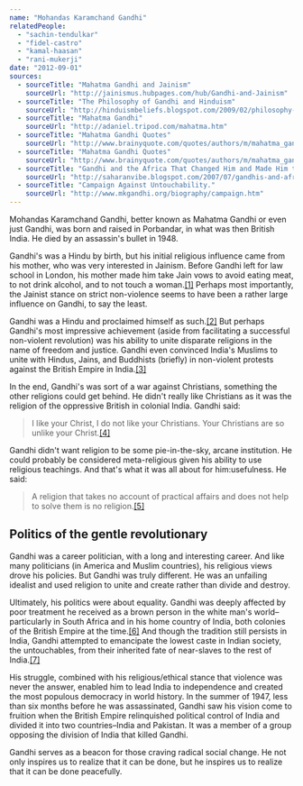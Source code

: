 ```yaml
---
name: "Mohandas Karamchand Gandhi"
relatedPeople:
  - "sachin-tendulkar"
  - "fidel-castro"
  - "kamal-haasan"
  - "rani-mukerji"
date: "2012-09-01"
sources:
  - sourceTitle: "Mahatma Gandhi and Jainism"
    sourceUrl: "http://jainismus.hubpages.com/hub/Gandhi-and-Jainism"
  - sourceTitle: "The Philosophy of Gandhi and Hinduism"
    sourceUrl: "http://hinduismbeliefs.blogspot.com/2009/02/philosophy-of-gandhi-and-hinduism.html"
  - sourceTitle: "Mahatma Gandhi"
    sourceUrl: "http://adaniel.tripod.com/mahatma.htm"
  - sourceTitle: "Mahatma Gandhi Quotes"
    sourceUrl: "http://www.brainyquote.com/quotes/authors/m/mahatma_gandhi.html"
  - sourceTitle: "Mahatma Gandhi Quotes"
    sourceUrl: "http://www.brainyquote.com/quotes/authors/m/mahatma_gandhi.html"
  - sourceTitle: "Gandhi and the Africa That Changed Him and Made Him the Man He Later Came to Be"
    sourceUrl: "http://saharanvibe.blogspot.com/2007/07/gandhis-and-africa-that-changed-him-and.html"
  - sourceTitle: "Campaign Against Untouchability."
    sourceUrl: "http://www.mkgandhi.org/biography/campaign.htm"
---
```


Mohandas Karamchand Gandhi, better known as Mahatma Gandhi or even just Gandhi, was born and raised in Porbandar, in what was then British India. He died by an assassin's bullet in 1948.

Gandhi's was a Hindu by birth, but his initial religious influence came from his mother, who was very interested in Jainism. Before Gandhi left for law school in London, his mother made him take Jain vows to avoid eating meat, to not drink alcohol, and to not touch a woman.<a class="source-citation" href="http://jainismus.hubpages.com/hub/Gandhi-and-Jainism" title="Mahatma Gandhi and Jainism">[1]</a> Perhaps most importantly, the Jainist stance on strict non-violence seems to have been a rather large influence on Gandhi, to say the least.

Gandhi was a Hindu and proclaimed himself as such.<a class="source-citation" href="http://hinduismbeliefs.blogspot.com/2009/02/philosophy-of-gandhi-and-hinduism.html" title="The Philosophy of Gandhi and Hinduism">[2]</a> But perhaps Gandhi's most impressive achievement (aside from facilitating a successful non-violent revolution) was his ability to unite disparate religions in the name of freedom and justice. Gandhi even convinced India's Muslims to unite with Hindus, Jains, and Buddhists (briefly) in non-violent protests against the British Empire in India.<a class="source-citation" href="http://adaniel.tripod.com/mahatma.htm" title="Mahatma Gandhi">[3]</a>

In the end, Gandhi's was sort of a war against Christians, something the other religions could get behind. He didn't really like Christians as it was the religion of the oppressive British in colonial India. Gandhi said:

>I like your Christ, I do not like your Christians. Your Christians are so unlike your Christ.<a class="source-citation" href="http://www.brainyquote.com/quotes/authors/m/mahatma_gandhi.html" title="Mahatma Gandhi Quotes">[4]</a>

Gandhi didn't want religion to be some pie-in-the-sky, arcane institution. He could probably be considered meta-religious given his ability to use religious teachings. And that's what it was all about for him:usefulness. He said:

>A religion that takes no account of practical affairs and does not help to solve them is no religion.<a class="source-citation" href="http://www.brainyquote.com/quotes/authors/m/mahatma_gandhi.html" title="Mahatma Gandhi Quotes">[5]</a>

## 

## Politics of the gentle revolutionary

Gandhi was a career politician, with a long and interesting career. And like many politicians (in America and Muslim countries), his religious views drove his policies. But Gandhi was truly different. He was an unfailing idealist and used religion to unite and create rather than divide and destroy.

Ultimately, his politics were about equality. Gandhi was deeply affected by poor treatment he received as a brown person in the white man's world–particularly in South Africa and in his home country of India, both colonies of the British Empire at the time.<a class="source-citation" href="http://saharanvibe.blogspot.com/2007/07/gandhis-and-africa-that-changed-him-and.html" title="Gandhi and the Africa That Changed Him and Made Him the Man He Later Came to Be">[6]</a> And though the tradition still persists in India, Gandhi attempted to emancipate the lowest caste in Indian society, the untouchables, from their inherited fate of near-slaves to the rest of India.<a class="source-citation" href="http://www.mkgandhi.org/biography/campaign.htm" title="Campaign Against Untouchability.">[7]</a>

His struggle, combined with his religious/ethical stance that violence was never the answer, enabled him to lead India to independence and created the most populous democracy in world history. In the summer of 1947, less than six months before he was assassinated, Gandhi saw his vision come to fruition when the British Empire relinquished political control of India and divided it into two countries–India and Pakistan. It was a member of a group opposing the division of India that killed Gandhi.

Gandhi serves as a beacon for those craving radical social change. He not only inspires us to realize that it can be done, but he inspires us to realize that it can be done peacefully.